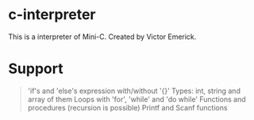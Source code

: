 # c-interpreter
This is a interpreter of Mini-C. Created by Victor Emerick.

# Support
> 'if's and 'else's expression with/without '{}'
> Types: int, string and array of them
> Loops with 'for', 'while' and 'do while'
> Functions and procedures (recursion is possible)
> Printf and Scanf functions
